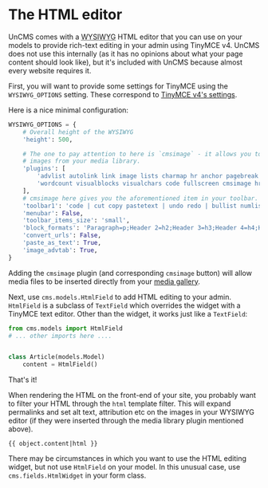 # The HTML editor

UnCMS comes with a <abbr title="What You See Is What You Get">WYSIWYG</abbr> HTML editor that you can use on your models to provide rich-text editing in your admin using TinyMCE v4.
UnCMS does not use this internally (as it has no opinions about what your page content should look like),
but it's included with UnCMS because almost every website requires it.

First, you will want to provide some settings for TinyMCE using the `WYSIWYG_OPTIONS` setting.
These correspond to [TinyMCE v4's settings](https://www.tiny.cloud/docs-4x/configure/integration-and-setup/).

Here is a nice minimal configuration:

```python
WYSIWYG_OPTIONS = {
    # Overall height of the WYSIWYG
    'height': 500,

    # The one to pay attention to here is `cmsimage` - it allows you to insert
    # images from your media library.
    'plugins': [
        'advlist autolink link image lists charmap hr anchor pagebreak',
        'wordcount visualblocks visualchars code fullscreen cmsimage hr',
    ],
    # cmsimage here gives you the aforementioned item in your toolbar.
    'toolbar1': 'code | cut copy pastetext | undo redo | bullist numlist | link unlink anchor cmsimage | blockquote',
    'menubar': False,
    'toolbar_items_size': 'small',
    'block_formats': 'Paragraph=p;Header 2=h2;Header 3=h3;Header 4=h4;Header 5=h5;Header 6=h6;',
    'convert_urls': False,
    'paste_as_text': True,
    'image_advtab': True,
}
```

Adding the `cmsimage` plugin (and corresponding `cmsimage` button) will allow media files to be inserted directly from your [media gallery](media-app.md).

Next, use `cms.models.HtmlField` to add HTML editing to your admin.
`HtmlField` is a subclass of `TextField` which overrides the widget with a TinyMCE text editor.
Other than the widget, it works just like a `TextField`:

```python
from cms.models import HtmlField
# ... other imports here ....


class Article(models.Model)
    content = HtmlField()
```

That's it!

When rendering the HTML on the front-end of your site, you probably want to filter your HTML through the `html` template filter.
This will expand permalinks and set alt text, attribution etc on the images in your WYSIWYG editor (if they were inserted through the media library plugin mentioned above).

```
{{ object.content|html }}
```

There may be circumstances in which you want to use the HTML editing widget, but not use `HtmlField` on your model.
In this unusual case, use `cms.fields.HtmlWidget` in your form class.
